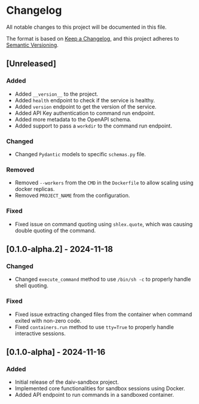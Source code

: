 # Changelog

All notable changes to this project will be documented in this file.

The format is based on [Keep a Changelog](https://keepachangelog.com/en/1.0.0/),
and this project adheres to [Semantic Versioning](https://semver.org/spec/v2.0.0.html).

## [Unreleased]

### Added

- Added `__version__` to the project.
- Added `health` endpoint to check if the service is healthy.
- Added `version` endpoint to get the version of the service.
- Added API Key authentication to command run endpoint.
- Added more metadata to the OpenAPI schema.
- Added support to pass a `workdir` to the command run endpoint.

### Changed

- Changed `Pydantic` models to specific `schemas.py` file.

### Removed

- Removed `--workers` from the `CMD` in the `Dockerfile` to allow scaling using docker replicas.
- Removed `PROJECT_NAME` from the configuration.

### Fixed

- Fixed issue on command quoting using `shlex.quote`, which was causing double quoting of the command.

## [0.1.0-alpha.2] - 2024-11-18

### Changed

- Changed `execute_command` method to use `/bin/sh -c` to properly handle shell quoting.

### Fixed

- Fixed issue extracting changed files from the container when command exited with non-zero code.
- Fixed `containers.run` method to use `tty=True` to properly handle interactive sessions.

## [0.1.0-alpha] - 2024-11-16

### Added

- Initial release of the daiv-sandbox project.
- Implemented core functionalities for sandbox sessions using Docker.
- Added API endpoint to run commands in a sandboxed container.

